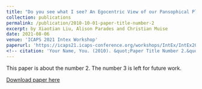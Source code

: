 ```yaml
---
title: "Do you see what I see? An Egocentric View of our Pansophical Planning Problems"
collection: publications
permalink: /publication/2010-10-01-paper-title-number-2
excerpt: by Xiaotian Liu, Alison Parades and Christian Muise
date: 2021-08-06
venue: 'ICAPS 2021 Intex Workshop'
paperurl: 'https://icaps21.icaps-conference.org/workshops/IntEx/IntEx2021proceedings_final.pdf'
<!-- citation: 'Your Name, You. (2010). &quot;Paper Title Number 2.&quot; <i>Journal 1</i>. 1(2).' -->
---
```

This paper is about the number 2. The number 3 is left for future work.

[Download paper here]( https://jackliuto.github.io/files/Egocentric_Planning.pdf)

<!-- Recommended citation: Your Name, You. (2010). "Paper Title Number 2." <i>Journal 1</i>. 1(2). -->
